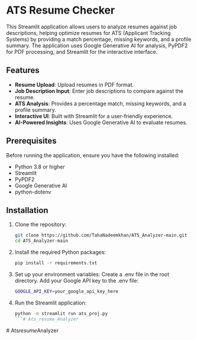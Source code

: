 # ATS Resume Checker

This Streamlit application allows users to analyze resumes against job descriptions, helping optimize resumes for ATS (Applicant Tracking Systems) by providing a match percentage, missing keywords, and a profile summary. The application uses Google Generative AI for analysis, PyPDF2 for PDF processing, and Streamlit for the interactive interface.

## Features

- **Resume Upload**: Upload resumes in PDF format.
- **Job Description Input**: Enter job descriptions to compare against the resume.
- **ATS Analysis**: Provides a percentage match, missing keywords, and a profile summary.
- **Interactive UI**: Built with Streamlit for a user-friendly experience.
- **AI-Powered Insights**: Uses Google Generative AI to evaluate resumes.

## Prerequisites

Before running the application, ensure you have the following installed:

- Python 3.8 or higher
- Streamlit
- PyPDF2
- Google Generative AI
- python-dotenv

## Installation

1. Clone the repository:
   ```bash
   git clone https://github.com/TahaNadeemkhan/ATS_Analyzer-main.git
   cd ATS_Analyzer-main
   ```
2. Install the required Python packages:
   ```bash
   pip install -r requirements.txt
   ```
3. Set up your environment variables:
   Create a .env file in the root directory.
   Add your Google API key to the .env file:
   ```bash
   GOOGLE_API_KEY=your_google_api_key_here
   ```
4. Run the Streamlit application:
   ```bash
   python -m streamlit run ats_proj.py
   ```#   A t s _ r e s u m e _ A n a l y z e r  
 #   A t s _ r e s u m e _ A n a l y z e r  
 
